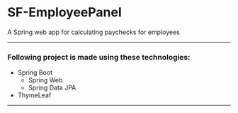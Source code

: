 # SF-EmployeePanel
A Spring web app for calculating paychecks for employees
***
### Following project is made using these technologies:
- Spring Boot
  - Spring Web
  - Spring Data JPA
- ThymeLeaf
***